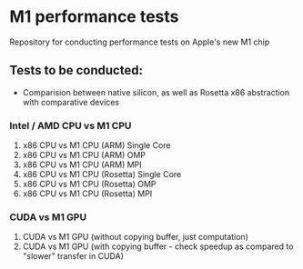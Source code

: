 # M1 performance tests
Repository for conducting performance tests on Apple's new M1 chip

## Tests to be conducted:
* Comparision between native silicon, as well as Rosetta x86 abstraction with comparative devices

### Intel / AMD CPU vs M1 CPU

1. x86 CPU vs M1 CPU (ARM) Single Core
2. x86 CPU vs M1 CPU (ARM) OMP
3. x86 CPU vs M1 CPU (ARM) MPI
4. x86 CPU vs M1 CPU (Rosetta) Single Core
5. x86 CPU vs M1 CPU (Rosetta) OMP
6. x86 CPU vs M1 CPU (Rosetta) MPI

### CUDA vs M1 GPU

1. CUDA vs M1 GPU (without copying buffer, just computation)
2. CUDA vs M1 GPU (with copying buffer - check speedup as compared to "slower" transfer in CUDA)
